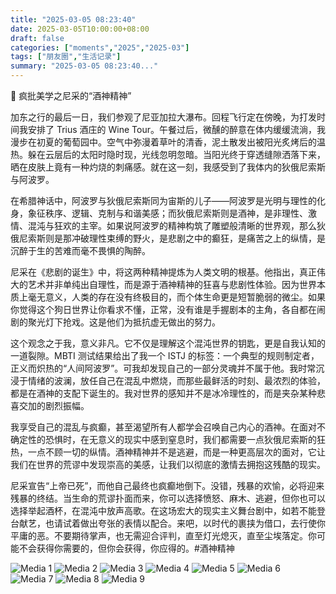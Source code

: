 ```yaml
---
title: "2025-03-05 08:23:40"
date: 2025-03-05T10:00:00+08:00
draft: false
categories: ["moments","2025","2025-03"]
tags: ["朋友圈","生活记录"]
summary: "2025-03-05 08:23:40..."
---
```


🍷 疯批美学之尼采的“酒神精神”

加东之行的最后一日，我们参观了尼亚加拉大瀑布。回程飞行定在傍晚，为打发时间我安排了 Trius 酒庄的 Wine Tour。午餐过后，微醺的醉意在体内缓缓流淌，我漫步在初夏的葡萄园中。空气中弥漫着草叶的清香，泥土散发出被阳光炙烤后的温热。躲在云层后的太阳时隐时现，光线忽明忽暗。当阳光终于穿透缝隙洒落下来，晒在皮肤上竟有一种灼烧的刺痛感。就在这一刻，我感受到了我体内的狄俄尼索斯与阿波罗。

在希腊神话中，阿波罗与狄俄尼索斯同为宙斯的儿子——阿波罗是光明与理性的化身，象征秩序、逻辑、克制与和谐美感；而狄俄尼索斯则是酒神，是非理性、激情、混沌与狂欢的主宰。如果说阿波罗的精神构筑了雕塑般清晰的世界观，那么狄俄尼索斯则是那冲破理性束缚的野火，是悲剧之中的癫狂，是痛苦之上的纵情，是沉醉于生的苦难而毫不畏惧的陶醉。

尼采在《悲剧的诞生》中，将这两种精神提炼为人类文明的根基。他指出，真正伟大的艺术并非单纯出自理性，而是源于酒神精神的狂喜与悲剧性体验。因为世界本质上毫无意义，人类的存在没有终极目的，而个体生命更是短暂脆弱的微尘。如果你觉得这个狗日世界让你看求不懂，正常，没有谁是手握剧本的主角，各自都在闹剧的聚光灯下抢戏。这是他们为抵抗虚无做出的努力。

这个观念之于我，意义非凡。它不仅是理解这个混沌世界的钥匙，更是自我认知的一道裂隙。MBTI 测试结果给出了我一个 ISTJ 的标签：一个典型的规则制定者，正义而炽热的“人间阿波罗”。可我却发现自己的一部分灵魂并不属于他。我时常沉浸于情绪的波澜，放任自己在混乱中燃烧，而那些最鲜活的时刻、最浓烈的体验，都是在酒神的支配下诞生的。我对世界的感知并不是冰冷理性的，而是夹杂某种悲喜交加的剧烈振幅。

我享受自己的混乱与疯癫，甚至渴望所有人都学会召唤自己内心的酒神。在面对不确定性的恐惧时，在无意义的现实中感到窒息时，我们都需要一点狄俄尼索斯的狂热，一点不顾一切的纵情。酒神精神并不是逃避，而是一种更高层次的面对，它让我们在世界的荒谬中发现崇高的美感，让我们以彻底的激情去拥抱这残酷的现实。

尼采宣告“上帝已死”，而他自己最终也疯癫地倒下。没错，残暴的欢愉，必将迎来残暴的终结。当生命的荒谬扑面而来，你可以选择愤怒、麻木、逃避，但你也可以选择举起酒杯，在混沌中放声高歌。在这场宏大的现实主义舞台剧中，如若不能登台献艺，也请试着做出夸张的表情以配合。来吧，以时代的裹挟为借口，去行使你平庸的恶。不要期待掌声，也无需迎合评判，直至灯光熄灭，直至尘埃落定。你可能不会获得你需要的，但你会获得，你应得的。
​
​#酒神精神

![Media 1](/Moments/photos/2025-03-05/202503050823400.jpg)
![Media 2](/Moments/photos/2025-03-05/202503050823401.jpg)
![Media 3](/Moments/photos/2025-03-05/202503050823402.jpg)
![Media 4](/Moments/photos/2025-03-05/202503050823403.jpg)
![Media 5](/Moments/photos/2025-03-05/202503050823404.jpg)
![Media 6](/Moments/photos/2025-03-05/202503050823405.jpg)
![Media 7](/Moments/photos/2025-03-05/202503050823406.jpg)
![Media 8](/Moments/photos/2025-03-05/202503050823407.jpg)
![Media 9](/Moments/photos/2025-03-05/202503050823408.jpg)

